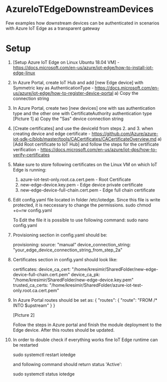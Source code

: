 # AzureIoTEdgeDownstreamDevices
Few examples how downstream devices can be authenticated in scenarios with Azure IoT Edge as a transparent gateway

# Setup

1. [Setup Azure IoT Edge on Linux Ubuntu 18.04 VM] - https://docs.microsoft.com/en-us/azure/iot-edge/how-to-install-iot-edge-linux
2. In Azure Portal, create IoT Hub and add [new Edge device] with Symmetric key as AuthenticationType - https://docs.microsoft.com/en-us/azure/iot-edge/how-to-register-device-portal
   a) Copy the connection string 
3. In Azure Portal, create two [new devices] one with sas authentication type and the other one with CertificateAuthority authentication type
   [Picture 1]
    a) Copy the "Sas" device connection string
4. [Create certificates] and use the deviceId from steps 2. and 3. when creating device and edge certificate - https://github.com/Azure/azure-iot-sdk-c/blob/master/tools/CACertificates/CACertificateOverview.md
   a) [Add Root certificate to IoT Hub]  and follow the steps for the certificate verification - https://docs.microsoft.com/en-us/azure/iot-dps/how-to-verify-certificates
5. Make sure to store following certificates on the Linux VM on which IoT Edge is running:
   1. azure-iot-test-only.root.ca.cert.pem - Root Certificate
   2. new-edge-device.key.pem - Edge device private certificate
   3. new-edge-device-full-chain.cert.pem - Edge full chain certificate
6. Edit config.yaml file located in folder /etc/iotedge. Since this file is write protected, it is neccessary to change the permissions. 
   sudo chmod +o+rw config.yaml
   
   To Edit the file it is possible to use following command:
   sudo nano config.yaml
   
7. Provisioning section in config.yaml should be: 
   
	provisioning:
		source: "manual"
		device_connection_string: "your_edge_device_connection_string_from_step_2a"
 
 8. Certificates section in config.yaml should look like:
 
	certificates:
		device_ca_cert: "/home/kresimir/SharedFolder/new-edge-device-full-chain.cert.pem"
		device_ca_pk: "/home/kresimir/SharedFolder/new-edge-device.key.pem"
		trusted_ca_certs: "/home/kresimir/SharedFolder/azure-iot-test-only.root.ca.cert.pem"

9.  In Azure Portal routes should be set as:
	{
		"routes": {
			"route": "FROM /* INTO $upstream"
		}
	}

	[Picture 2]
	
	Follow the steps in Azure portal and finish the module deployment to the Edge device. After this routes should be updated.

10. In order to double check if everything works fine IoT Edge runtime can be restarted
	
	sudo systemctl restart iotedge
	
	and following command should return status 'Active':
	
	sudo systemctl status iotedge
	
